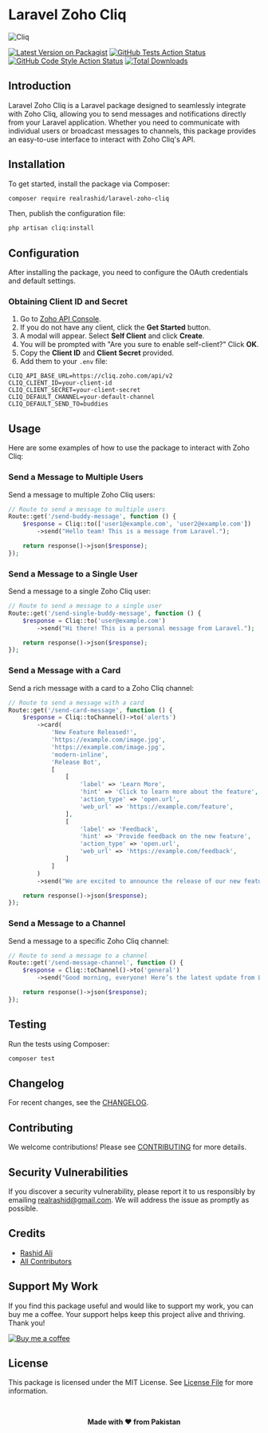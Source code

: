 # Laravel Zoho Cliq

![Cliq](./docs/public/hero.webp)

[![Latest Version on Packagist](https://img.shields.io/packagist/v/realrashid/laravel-zoho-cliq.svg?style=flat-square)](https://packagist.org/packages/realrashid/laravel-zoho-cliq)
[![GitHub Tests Action Status](https://img.shields.io/github/actions/workflow/status/realrashid/laravel-zoho-cliq/run-tests.yml?branch=main&label=tests&style=flat-square)](https://github.com/realrashid/laravel-zoho-cliq/actions?query=workflow%3Arun-tests+branch%3Amain)
[![GitHub Code Style Action Status](https://img.shields.io/github/actions/workflow/status/realrashid/laravel-zoho-cliq/fix-php-code-style-issues.yml?branch=main&label=code%20style&style=flat-square)](https://github.com/realrashid/laravel-zoho-cliq/actions?query=workflow%3A"Fix+PHP+code+style+issues"+branch%3Amain)
[![Total Downloads](https://img.shields.io/packagist/dt/realrashid/laravel-zoho-cliq.svg?style=flat-square)](https://packagist.org/packages/realrashid/laravel-zoho-cliq)

## Introduction

Laravel Zoho Cliq is a Laravel package designed to seamlessly integrate with Zoho Cliq, allowing you to send messages and notifications directly from your Laravel application. Whether you need to communicate with individual users or broadcast messages to channels, this package provides an easy-to-use interface to interact with Zoho Cliq's API.

## Installation

To get started, install the package via Composer:

```bash
composer require realrashid/laravel-zoho-cliq
```

Then, publish the configuration file:

```bash
php artisan cliq:install
```

## Configuration

After installing the package, you need to configure the OAuth credentials and default settings. 

### Obtaining Client ID and Secret

1. Go to [Zoho API Console](https://api-console.zoho.com/).
2. If you do not have any client, click the **Get Started** button.
3. A modal will appear. Select **Self Client** and click **Create**.
4. You will be prompted with "Are you sure to enable self-client?" Click **OK**.
5. Copy the **Client ID** and **Client Secret** provided.
6. Add them to your `.env` file:

```dotenv
CLIQ_API_BASE_URL=https://cliq.zoho.com/api/v2
CLIQ_CLIENT_ID=your-client-id
CLIQ_CLIENT_SECRET=your-client-secret
CLIQ_DEFAULT_CHANNEL=your-default-channel
CLIQ_DEFAULT_SEND_TO=buddies
```

## Usage

Here are some examples of how to use the package to interact with Zoho Cliq:

### Send a Message to Multiple Users

Send a message to multiple Zoho Cliq users:

```php
// Route to send a message to multiple users
Route::get('/send-buddy-message', function () {
    $response = Cliq::to(['user1@example.com', 'user2@example.com'])
        ->send("Hello team! This is a message from Laravel.");

    return response()->json($response);
});
```

### Send a Message to a Single User

Send a message to a single Zoho Cliq user:

```php
// Route to send a message to a single user
Route::get('/send-single-buddy-message', function () {
    $response = Cliq::to('user@example.com')
        ->send("Hi there! This is a personal message from Laravel.");

    return response()->json($response);
});
```

### Send a Message with a Card

Send a rich message with a card to a Zoho Cliq channel:

```php
// Route to send a message with a card
Route::get('/send-card-message', function () {
    $response = Cliq::toChannel()->to('alerts')
        ->card(
            'New Feature Released!',
            'https://example.com/image.jpg',
            'https://example.com/image.jpg',
            'modern-inline',
            'Release Bot',
            [
                [
                    'label' => 'Learn More',
                    'hint' => 'Click to learn more about the feature',
                    'action_type' => 'open.url',
                    'web_url' => 'https://example.com/feature',
                ],
                [
                    'label' => 'Feedback',
                    'hint' => 'Provide feedback on the new feature',
                    'action_type' => 'open.url',
                    'web_url' => 'https://example.com/feedback',
                ]
            ]
        )
        ->send("We are excited to announce the release of our new feature!");

    return response()->json($response);
});
```

### Send a Message to a Channel

Send a message to a specific Zoho Cliq channel:

```php
// Route to send a message to a channel
Route::get('/send-message-channel', function () {
    $response = Cliq::toChannel()->to('general')
        ->send("Good morning, everyone! Here’s the latest update from Laravel.");

    return response()->json($response);
});
```

## Testing

Run the tests using Composer:

```bash
composer test
```

## Changelog

For recent changes, see the [CHANGELOG](CHANGELOG.md).

## Contributing

We welcome contributions! Please see [CONTRIBUTING](CONTRIBUTING.md) for more details.

## Security Vulnerabilities

If you discover a security vulnerability, please report it to us responsibly by emailing [realrashid@gmail.com](mailto:realrashid@gmail.com). We will address the issue as promptly as possible.

## Credits

- [Rashid Ali](https://github.com/realrashid)
- [All Contributors](../../contributors)

## Support My Work 

If you find this package useful and would like to support my work, you can buy me a coffee. Your support helps keep this project alive and thriving. Thank you!

[![Buy me a coffee](https://cdn.buymeacoffee.com/buttons/default-orange.png)](https://www.buymeacoffee.com/realrashid)

## License

This package is licensed under the MIT License. See [License File](LICENSE.md) for more information.

<br />
<p align="center"> <b>Made with ❤️ from Pakistan</b> </p>

